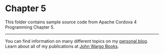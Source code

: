 Chapter 5
=========

This folder contains sample source code from Apache Cordova 4 Programming Chapter 5.

***

You can find information on many different topics on my [personal blog](http://www.johnwargo.com). Learn about all of my publications at [John Wargo Books](http://www.johnwargobooks.com). 